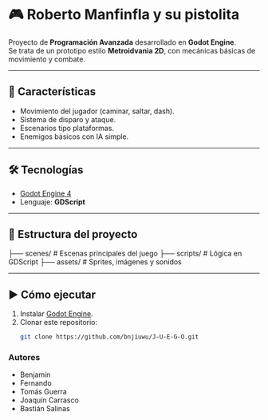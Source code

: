 # 🎮 Roberto Manfinfla y su pistolita

Proyecto de **Programación Avanzada** desarrollado en **Godot Engine**.  
Se trata de un prototipo estilo **Metroidvania 2D**, con mecánicas básicas de movimiento y combate.

---

## 🚀 Características
- Movimiento del jugador (caminar, saltar, dash).
- Sistema de disparo y ataque.
- Escenarios tipo plataformas.
- Enemigos básicos con IA simple.

---

## 🛠️ Tecnologías
- [Godot Engine 4](https://godotengine.org/)  
- Lenguaje: **GDScript**

---

## 📂 Estructura del proyecto
├── scenes/ # Escenas principales del juego
├── scripts/ # Lógica en GDScript
├── assets/ # Sprites, imágenes y sonidos


---

## ▶️ Cómo ejecutar
1. Instalar [Godot Engine](https://godotengine.org/download).
2. Clonar este repositorio:
   ```bash
   git clone https://github.com/bnjiuwu/J-U-E-G-O.git

### Autores 
- Benjamín
- Fernando
- Tomás Guerra
- Joaquín Carrasco
- Bastián Salinas 
